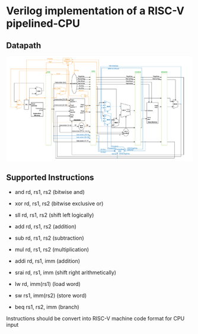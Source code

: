 # Verilog implementation of a RISC-V pipelined-CPU

## Datapath

![](./img/datapath.png)

## Supported Instructions

- and rd, rs1, rs2 (bitwise and)

- xor rd, rs1, rs2 (bitwise exclusive or)

- sll rd, rs1, rs2 (shift left logically)

- add rd, rs1, rs2 (addition)

- sub rd, rs1, rs2 (subtraction)

- mul rd, rs1, rs2 (multiplication)

- addi rd, rs1, imm (addition)

- srai rd, rs1, imm (shift right arithmetically)

- lw rd, imm(rs1) (load word)

- sw rs1, imm(rs2) (store word)

- beq rs1, rs2, imm (branch)

Instructions should be convert into RISC-V machine code format for CPU input
